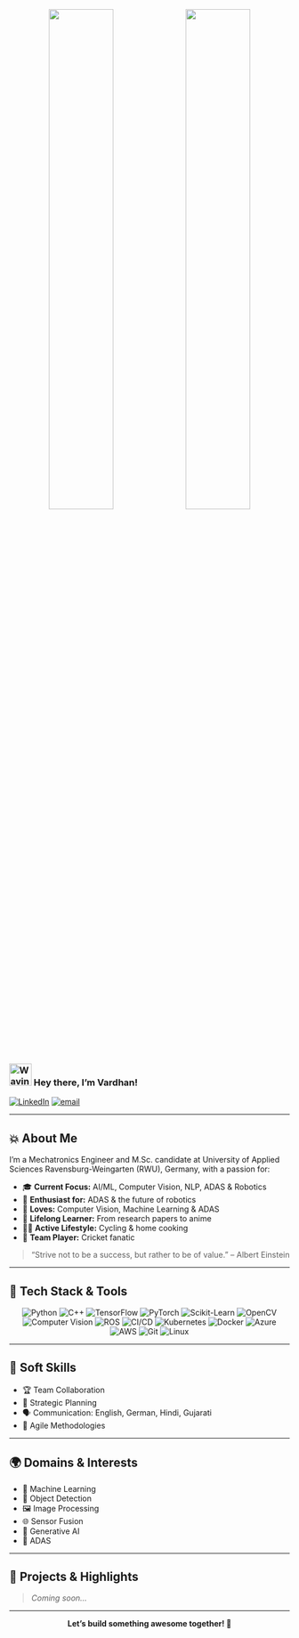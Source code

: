 <div align="center">
  <img src="https://github.com/user-attachments/assets/5b1b9687-6c7f-4d6b-8ac2-f14fdc332a7f" width="48%" />
  <img src="https://github.com/user-attachments/assets/cfa38897-5b1d-496b-8fba-9d1b574460d2" width="48%" />
</div>


<h3 align="Left">
    <img src="https://raw.githubusercontent.com/nixin72/nixin72/master/wave.gif" 
         alt="Waving hand animated gif"
         height="40"
         width="40" />
    Hey there, I’m Vardhan!
</h3>

[![LinkedIn](https://img.shields.io/badge/LinkedIn-%230077B5.svg?logo=linkedin&logoColor=white)](https://www.linkedin.com/in/vardhan-mistry/)
[![email](https://img.shields.io/badge/Email-D14836?logo=gmail&logoColor=white)](mailto:mistryvardhan@gmail.com) 

---

## 💥 About Me

I’m a Mechatronics Engineer and M.Sc. candidate at University of Applied Sciences Ravensburg-Weingarten (RWU), Germany, with a passion for:

- 🎓 **Current Focus:** AI/ML, Computer Vision, NLP, ADAS & Robotics
- 👀 **Enthusiast for:** ADAS & the future of robotics
- 💓 **Loves:** Computer Vision, Machine Learning & ADAS
- 📖 **Lifelong Learner:** From research papers to anime
- 🚴‍♂️ **Active Lifestyle:** Cycling & home cooking
- 🏏 **Team Player:** Cricket fanatic

> “Strive not to be a success, but rather to be of value.” – Albert Einstein

---

## 🔧 Tech Stack & Tools

<p align="center">
  <img src="https://img.shields.io/badge/Python-3776AB?style=for-the-badge&logo=python&logoColor=white" alt="Python" />
  <img src="https://img.shields.io/badge/C++-00599C?style=for-the-badge&logo=c%2B%2B&logoColor=white" alt="C++" />
  <img src="https://img.shields.io/badge/TensorFlow-FF6F00?style=for-the-badge&logo=tensorflow&logoColor=white" alt="TensorFlow" />
  <img src="https://img.shields.io/badge/PyTorch-EE4C2C?style=for-the-badge&logo=pytorch&logoColor=white" alt="PyTorch" />
  <img src="https://img.shields.io/badge/Scikit--Learn-F7931E?style=for-the-badge&logo=scikit-learn&logoColor=white" alt="Scikit-Learn" />
  <img src="https://img.shields.io/badge/OpenCV-A8B9CC?style=for-the-badge&logo=opencv&logoColor=white" alt="OpenCV" />
  <img src="https://img.shields.io/badge/Computer_Vision-101010?style=for-the-badge&logo=opencv&logoColor=white" alt="Computer Vision" />
  <img src="https://img.shields.io/badge/ROS-0A0FF9?style=for-the-badge&logo=ros&logoColor=white" alt="ROS" />
  <img src="https://img.shields.io/badge/CI%2FCD-3178C6?style=for-the-badge&logo=githubactions&logoColor=white" alt="CI/CD" />
  <img src="https://img.shields.io/badge/Kubernetes-326CE5?style=for-the-badge&logo=kubernetes&logoColor=white" alt="Kubernetes" />
  <img src="https://img.shields.io/badge/Docker-2496ED?style=for-the-badge&logo=docker&logoColor=white" alt="Docker" />
  <img src="https://img.shields.io/badge/Azure-0078D4?style=for-the-badge&logo=microsoftazure&logoColor=white" alt="Azure" />
  <img src="https://img.shields.io/badge/AWS-232F3E?style=for-the-badge&logo=amazonaws&logoColor=white" alt="AWS" />
  <img src="https://img.shields.io/badge/Git-F05033?style=for-the-badge&logo=git&logoColor=white" alt="Git" />
  <img src="https://img.shields.io/badge/Linux-FCC624?style=for-the-badge&logo=linux&logoColor=black" alt="Linux" />
</p>

---

## 🌟 Soft Skills

- 🏆 Team Collaboration
- 📅 Strategic Planning
- 🗣️ Communication: English, German, Hindi, Gujarati
- 🚀 Agile Methodologies

---

## 🌍 Domains & Interests

- 🤖 Machine Learning
- 🎯 Object Detection
- 🖼️ Image Processing
- 🌐 Sensor Fusion
- 🎨 Generative AI
- 🚗 ADAS

---

## 🚀 Projects & Highlights

> _Coming soon…_

---

<p align="center">
  <b>Let’s build something awesome together! 🚀</b>
</p>
